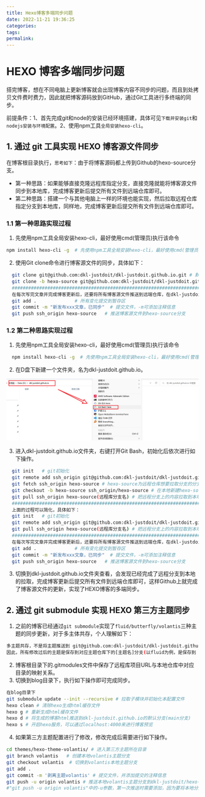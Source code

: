 ```yaml
---
title: Hexo博客多端同步问题
date: 2022-11-21 19:36:25
categories:
tags:
permalink:
---
```


# HEXO 博客多端同步问题

搭完博客，想在不同电脑上更新博客就会出现博客内容不同步的问题，而且到处拷贝文件费时费力，因此就把博客源码放到GitHub，通过Git工具进行多终端的同步。

前提条件：1、首先完成git和node的安装已经环境搭建，具体可见`下载并安装git`和`nodejs安装与环境配置`。2、使用npm工具`全局安装hexo-cli`。

## 1. 通过 git 工具实现 HEXO 博客源文件同步

在博客根目录执行，`思考如下`：由于将博客源码都上传到Github的hexo-source分支。

- 第一种思路：如果能够直接克隆远程库指定分支，直接克隆就能将博客源文件同步到本地库，完成博客更新后提交所有文件到远端仓库即可。
- 第二种思路：搭建一个与其他电脑上一样的环境也能实现，然后拉取远程仓库指定分支到本地库，同样地，完成博客更新后提交所有文件到远端仓库即可。

### 1.1 第一种思路实现过程

1. 先使用npm工具全局安装hexo-cli，最好使用cmd(管理员)执行该命令

 ```bash
 npm install hexo-cli -g  # 先使用npm工具全局安装hexo-cli，最好使用cmd(管理员)执行该命令
 ```

2. 使用Git clone命令进行博客源文件的同步，具体如下：

```bash
  git clone git@github.com:dkl-justdoit/dkl-justdoit.github.io.git # 默认情况下，git clone会将远程仓库的默认分支上的文件拉取到本地仓库
  git clone -b hexo-source git@github.com:dkl-justdoit/dkl-justdoit.github.io.git # 通过-b参数可以自行指定要拉取远程库的哪个分支；通过这种方式在本地创建该分支的文件夹，且只包含该远程仓库的该分支下所有文件，其他分支文件不会包含；而且克隆后本地只有这一个分支。
  ##############################################################################################################
  在每次写完文章并完成博客更新后，还要将所有博客源文件推送到远端仓库，在dkl-justdoit.github.io目录下操作如下：
  git add . 			 # 所有变化提交到暂存区
  git commit -m "新发布xxx文章，已同步"  # 提交文件，-m可添加注释信息
  git push ssh_origin hexo-source   # 推送博客源文件到hexo-source分支
```

### 1.2 第二种思路实现过程

1. 先使用npm工具全局安装hexo-cli，最好使用cmd(管理员)执行该命令

```bash
  npm install hexo-cli -g  # 先使用npm工具全局安装hexo-cli，最好使用cmd(管理员)执行该命令
```

2. 在D盘下新建一个文件夹，名为dkl-justdoit.github.io。

![image-20221122142507417](Hexo博客多端同步问题/image-20221122142507417.png)

3. 进入dkl-justdoit.github.io文件夹，右键打开Git Bash，初始化后依次进行如下操作。

```bash
  git init   # git初始化
  git remote add ssh_origin git@github.com:dkl-justdoit/dkl-justdoit.github.io.git  # 添加远程仓库，注意这里要添加你自己的仓库
  git fetch ssh_origin hexo-source # hexo-source为远程仓库想要拉取分支的分支名(如果是默认main就无需这么麻烦，直接git clone即可)；把远程分支拉取到本地
  git checkout -b hexo-source ssh_origin/hexo-source # 在本地新建hexo-source分支并切换到该分支，且将本地新建的该分支与远程库中的hexo-source分支关联起来
  git pull ssh_origin hexo-source(远程库分支名) # 把远程分支上的内容拉取到本地
  ##############################################################################################################
  上面的过程可以简化，具体如下：
  git init   # git初始化
  git remote add ssh_origin git@github.com:dkl-justdoit/dkl-justdoit.github.io.git  # 添加远程仓库，注意这里要添加你自己的仓库
  git pull ssh_origin hexo-source(远程库分支名) # 把远程分支上的内容拉取到本地
  ##############################################################################################################
  在每次写完文章并完成博客更新后，还要将所有博客源文件推送到远端仓库，在dkl-justdoit.github.io目录下操作如下：
  git add . 			 # 所有变化提交到暂存区
  git commit -m "新发布xxx文章，已同步"  # 提交文件，-m可添加注释信息
  git push ssh_origin hexo-source   # 推送博客源文件到hexo-source分支
```

3. 切换到dkl-justdoit.github.io文件夹查看，会发现已经完成了远程分支到本地的拉取，完成博客更新后提交所有文件到远端仓库即可，这样Github上就完成了博客源文件的更新，实现了HEXO博客的多端同步。

## 2. 通过 git submodule 实现 HEXO 第三方主题同步

1. 之前的博客已经通过`git submodule`实现了`fluid/butterfly/volantis`三种主题的同步更新，对于多主体共存，个人理解如下：

```bash
多主题共存，不是将主题推送到 git@github.com:dkl-justdoit/dkl-justdoit.github.io.git ，而是推送到 git@github.com:dkl-justdoit/hexo-theme-fluid.git 、 git@github.com:dkl-justdoit/hexo-theme-butterfly.git 或 git@github.com:dkl-justdoit/hexo-theme-volantis.git 对应的远程仓库。
因此，所有修改过后的主题是保存到对应主题仓库下的[主题名]分支(以fluid为例，是保存到 git@github.com:dkl-justdoit/hexo-theme-fluid.git 仓库的fluid分支上。)所以，针对多主题共存，需要在本地仓库的主题目录中新创建分支，然后再推送到远程库并关联追踪。
```

2. 博客根目录下的.gitmodules文件中保存了远程库项目URL与本地仓库中对应目录的映射关系。
3. 切换到blog目录下，执行如下操作即可完成同步。

```bash
在blog目录下
git submodule update --init --recursive # 拉取子模块并初始化本配置文件
hexo clean # 清除hexo生成html缓存文件
hexo g # 重新生成html缓存文件
hexo d # 将生成的博客html推送到dkl-justdoit.github.io的默认分支(main分支)
hexo s # 开启hexo服务，可以通过localhost:4000来进行博客预览
```

4. 如果第三方主题配置进行了修改，修改完成后需要进行如下操作。

```bash
cd themes/hexo-theme-volantis/ # 进入第三方主题所在目录
git branch volantis   # 创建本地volantis主题分支
git checkout volantis  # 切换到volantis本地主题分支
git add .
git commit -m '剥离主题volantis' # 提交文件，并添加提交的注释信息
git push -u origin volantis # 推送本地volantis主题分支到dkl-justdoit/hexo-theme-volantis.git/volantis，并进行关联追踪
#"git push -u origin volantis"中的-u参数，第一次推送时需要添加，因为要将本地分支与远端仓库的对应分支关联起来，这样就能将修改过的第三方主题推送到自己远端主题仓库的对应分支上，从而实现多端同步。
```
